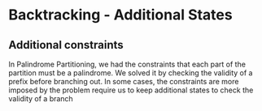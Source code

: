 # Backtracking - Additional States


## Additional constraints

In Palindrome Partitioning, we had the constraints that each part of the
partition must be a palindrome. We solved it by checking the validity of a
prefix before branching out. In some cases, the constraints are more imposed
by the problem require us to keep additional states to check the validity of
a branch



